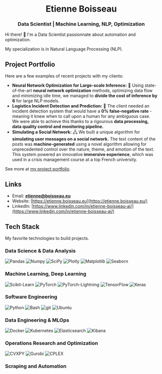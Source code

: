 <!--
**Nathravorn/Nathravorn** is a ✨ _special_ ✨ repository because its `README.md` (this file) appears on your GitHub profile.

Here are some ideas to get you started:

- 🔭 I’m currently working on ...
- 🌱 I’m currently learning ...
- 👯 I’m looking to collaborate on ...
- 🤔 I’m looking for help with ...
- 💬 Ask me about ...
- 📫 How to reach me: ...
- 😄 Pronouns: ...
- ⚡ Fun fact: ...
-->

<h1 align="center">Etienne Boisseau</h1>
<h3 align="center">Data Scientist | Machine Learning, NLP, Optimization</h3>

Hi there! 👋 I'm a Data Scientist passionnate about automation and optimization.

My specialization is in Natural Language Processing (NLP).

## Project Portfolio
Here are a few examples of recent projects with my clients:

- **Neural Network Optimization for Large-scale Inference:** 🧠 Using state-of-the-art **neural network optimization** methods, optimizing data flow and minimizing idle time, we managed to **divide the cost of inference by 6** for large NLP models.
- **Logistics Incident Detection and Prediction:** 🚚 The client needed an incident detection system that would have a **0% false-negative rate** - meaning it knew when to call upon a human for any ambiguous case. We were able to achieve this thanks to a rigourous **data processing, data quality control and monitoring pipeline.**
- **Simulating a Social Network:** 🖧 We built a unique algorithm for **simulating user messages on a social network.** The text content of the posts was **machine-generated** using a novel algorithm allowing for unprecedented control over the nature, theme, and emotion of the text. This system powered an innovative **immersive experience**, which was used in a crisis management course at a top French university.

See more at [my project portfolio](https://etienne.boisseau.eu#projects).

## Links

- Email: **etienne@boisseau.eu**
- Website: [https://etienne.boisseau.eu](https://etienne.boisseau.eu/)
- LinkedIn: [https://www.linkedin.com/in/etienne-boisseau-ai/](https://www.linkedin.com/in/etienne-boisseau-ai/)

## Tech Stack
My favorite technologies to build projects.

### Data Science & Data Analysis

<p>
<img alt="Pandas" src="https://img.shields.io/badge/-Pandas-150458?style=flat&logo=Pandas&logoColor=white"/>
<img alt="Numpy" src="https://img.shields.io/badge/-numpy-013243.svg?style=flat&logo=numpy&logoColor=white"/>
<img alt="SciPy" src="https://img.shields.io/badge/-SciPy-0C55A5.svg?style=flat&logo=scipy&logoColor=white"/>
<img alt="Plotly" src="https://img.shields.io/badge/-Plotly-3F4F75.svg?style=flat&logo=plotly&logoColor=white"/>
<img alt="Matplotlib" src="https://img.shields.io/badge/-Matplotlib-ffffff.svg?style=flat&logo=Matplotlib&logoColor=black"/>
<img alt="Seaborn" src="https://img.shields.io/badge/-Seaborn-5c7da2.svg?logoColor=white&logo=data%3Aimage%2Fpng%3Bbase64%2CiVBORw0KGgoAAAANSUhEUgAAADIAAAAyCAYAAAAeP4ixAAALrklEQVR42tRXA5gkSROdH2fbtvXhfGtrzLONmfXuqM%2B2bftubVtts6pdbS3i4uW3edZ6N74vuqpysjLfi3gRWVO2uezEE%2B%2FcuUePu4%2BsadRdVF3f2VbdqHuxvLrtx%2FLq9onsk3Bf06B7uaqus72mobPf5b1ajrnggpt2K9sejIHs1KVX86kVte2vVdV2GK669hG1Zfgr%2Fhdf%2FjY4d54hZzC6ye4IkNOpkMnsoQULzbmXX%2FteHdv2VqDpmoeDlbUdFib4ce%2FeLWef3atlj61OAJsOqmptrKrrWHndjY%2BFPv50WlhRY5TLF%2BnXlizkSVq2VBTP5liI%2FKkEFYslCgbjNHHSYu22O5%2BJVtZ2mqpq22%2B59NJb99sqJHr0GXpFZU2HaUzrG6rPH6G1a9eSJxmn0po1ACtcGsYBfpLLQhYmMNfvooWqR9xLC6QT4t1QKE6tHW8HKmra7YPKxzbxVv%2FdIgQuu%2BzOgzgDE2%2B945kQoi%2BBOhNRmuG1C8ALFQ%2FuAe432cC9Q4sIB6llQb%2BYC1ukeimWy8gAUCSapDGtb6pMaB7X3NGblUT3Pi0XsZ49M2auiP1eOvAUO4BEGVAwk5IZEhlwJ2JiXB9RBBGQgLRg9niEnMkYyDAxN3lTmswsrdK7MtUNOn%2BvviPKN4%2BUeg%2B96urrHwkg9dJCDBagoHdEc5zDCDAyqpKIIIUxRH8xOzIla2Wqx4p1hNuYkCkapG9sq8ipRcU8WCKRoebhryiDy8e2bBKJrn2aKyClUmk1wVaEA5QrFsnLQMMMYAGD8yTiZORoJ%2FM5qX0RcYDFc2J9tqRLw%2FuLmbzCc7%2Bz6ckWC5MlHpaBENmU1trxjsKZeXgjM9FyzZ33PK%2FKxeQGLAeOpo1ghqgqIohI4m8AujzkZw8AGNeDWUhL1oyb50BmyCTmzmOwuCIryCCIgaBLi2G%2BrC38DXUTHDhkTOeGkejRfCnLSZGZAEgpJSwOvaNoJ7hM4l5JJylbFBEXWcCcHxwGciWispZEZgAYckOdYGyc0yTWhukjKgCDCAhinNcK0vd2g5gLG9P%2BttJ%2F4Kib%2FhWJS3oOO7y6XueMxpL0a8MmAAKzcrRtLAOMwUDQys8TGBi0LgECgCSBbOB9AHZzFleGA3gP8zEu6wpyxRwmoBfBUzlICI7IeLZAV177sNK1V%2FMF%2F8TjvxU1HXPnzjdE5SG2jKUis4KiThULIkoy5bN9DsrxPPw9ns%2BydLJkYCAyO3aeB6CQJGQ2xW2lFbwmZLRm7VqxBq7SFJYh5iMAUm4xXlMGzWrzZ%2Fgrwtily217%2FiWLgZVjm9AlfpWF9bKKAhgAi6tcGI6IYePJbotow8gUagZzIBNEXZqaSNFch5c%2BXLCC3py9hMZ%2BPfk3%2FsK0BWJ8qtlJrkicpI3nDDu1mAgK7MVXvg3yp82fF%2F9Fve%2Fdv6q20xWJiIjIlwTw6V6bqAWAdXFUk%2Fk8xTj6v%2B4uIIFMQSoYl5H2xDX6cZWFnpg4G2A32EHapITFmvMVN8EymTzVX%2FlAoFu35mP%2BQKSqpmP4Y098qshMgMDSoA%2FAQEAeZog00i4kJ%2BfiXh6EIJTnJrHMq0jwm8Uf%2BGG6CIiWzRPs%2Bx%2FnaUP4g%2FN3XeqmffijzRwKawIMDjcYNG1lInhGZ9KYBO5lFwExH88HUZWJYBNshk03DOiGZynMzai26QG1W7d7j%2FilNoa09r5v6Es4M9DnIS1cGaRG39r0TE77zYGGswJZgEeyGVJY%2B18uNWCTreaoJSiourZjRJm0ypq2r%2FG%2FAkACHFojPv4WBjxCUiha%2BdmA8wOtNl0sQD6yaLeJ661eKq9qW9GlS5f%2FiyKva7yfazJNvzZkBUWN6ENKeIZF0hl0Fan%2FberTDA5xroii7969%2BfSbb38qBKBTWOvS5AdehiMvixfaxALbi38wfwWNaXtL5fquKKuq7xj%2B0ivfqYg6TlRp6OPo%2BVtXOhveycaNXxSva7j%2FubLq2s53xo1boAE0Oo4EvqO4weylwRVtc8sGV7bOXmnxbHAkfirWGoBku4LoxIWolLIrKrtiZ23btr2jtTFc2%2Fb3%2F2vvx1rfip2UO92zVZO83LeerdyqroeZ9949t0%2Bfvqoaxwy8vguDS%2BtwbXmXY4PX16FrcRUz9cyZA1lYvwP2zumbAgtb4fz0rZ1DH6Dg7sMKXr6xDWXdk5CsGACX1PoDLaP6PHRcvgEXb20Tn88EyCIql71j%2BgMBpvq12bXb%2B%2F6RWnZgfo0qT5U7sUUUdO%2BBWt7WqeKNLe%2BAnWPaQ14gRJ3zy1vQN75MFaCK6NSKmq%2FCtVu7RE%2BdAeFQi1pqbP02qLonwC%2BjVecA%2BLx0fn6DvH56allYiyZXN%2B%2FD4OI6P33O3qjRiHbEAmLDsYMdE%2FqaAKd56kfOz%2F900IdchQ3gk9bMscCsNsgsG4J0Rb%2FGMpQDIJX3gRiP9P%2BTgqLGJHEg2h1Zfq1F0wI7B2kCJcSkA1QooaQXcmQ9kF7YCaLcVs2xtHIIJFlN1NfZM1uxxnLlveAhbjytl0gViXaklBxxYGL5wvxPKL8KTRclIKT4m4bhuX1fKiztI62GrwzitBYYXAwpkjrOPbLs0h7wkDTpXByGZteIepSbmC6KvZPUWttpvDa7se%2BLJEgdR5cMToX9EUiSsIYBoqge2aOaao9qdMwpHyI6ngIMm5so8a4%2F%2BOafTiMVXBbom1%2FY%2FNMvowUCs9shuqgHYop7NEeygprzDBCcuINUKeuRyrrzgJMDYIF0w16D5hgerYS40j6di8SNlTvabjxnYFXePQVFFYMQEqmAsGil1sprzoHDfz0SVAyJwmoGSHntOTA0TeTcC0Dvxcv6dQoiveo8O7D67LOI121wqLuECDOLu5nKFcl6juwRAmJgksjQMF7HHrkwuQruXrkPOUNdKpa2Qqlc2ftNQfkgU7lCWTcDJCCEP0ZUVcOgb5zAuRcSKQNZw2UQoxIJZb3aY3he5wkTaRcMj8z%2BbGEjbOOdDsJ%2B%2Fd3ZpW2mcsXynuPECEMtaUYDRMWq6R1EUTpia%2BZAtnrwREAml3b2nw6iYm4ldI1PKv8mNKGCC0TRy6tayTzyq65mPSLNbABvvwLOPTOrVMhSDRwbRGHTVVCVDzy1shXnHDplOjax%2FJeZnUT70fySLiaPBLB5ZF%2BPpGU2MkBwphBqWq9AprKfPIOg0EiqK4bBc588RKq6vHL3D0s70daHH8a9cugkNq0UDV9cAj0KWtYjx6dWegN4%2BuRx7uEyNeRhA5mYJ3Msq6gDsiuHQaIcgFRZn%2BZI5pfeDNfX7zOT2AeWL%2FSiDd28ch9fm1plY%2BTgYCepPpJHMAlDgYxVSHn5APj4F2i%2BRyygI67TwNjiNgjFdY8RbIDgOEXPKN47JqH8qaxy%2BJQe4QdClcwp6mSel6n7ADuy3Hc2XUIQtU%2FMLJOLBCcpXxjE2kZEK7%2BZv7EDzu5ZRwKi5pFfSXo9ePnmc%2B7hLgjIl3Uxz5eq%2BgBXdLXX1JAiaf0jfeN4NriPuwRHq1fTCxvwbwHwDyyizK5zaimQWuQRQ4tUOH91CXAnxSMzixSRDpenpfcmJpd%2FSEhrIBHYP7PXsJmdT37JI7nF%2FNRKkNbDxNTKX46umQ8NjBLcBbosH%2BjFvGFlJ5oIDi19OjGzColp9aeKET6P2LhmwdjMGqRiPODuihkm4emy6JkmWeAOiDX62MzCJoTGlxMNtJWpqOOhVkYjePnxxwh51ydMBpOzq5CT1%2FbEDnsX5jZCD4HA9jnBWRdav8OxvhsmzzWs4DcDwzM%2F94%2FMQZy4Dspqz4OpjXhfahFoanlRTgucu7Kk2VQTHqX4VrOpxlEaRF2lMwfAs0frpU%2B%2BinjXxk5aiaC2XD2yn6BMPqKh89z8xh8bOJ7u7JuCLrSNzQdA257KcJsTbZ5BFXuKXtnB4XG7oWHcJ0ym%2Fr%2FK%2B%2B9HPo%2Bcfs3eKeMtJ7fMrxGUPZqfu1d2oJtndoCrZxae5zrgPi09DOJ3vvoq8nX07Iu6%2Bv7f68%2F7c2ZMhCsAAAAASUVORK5CYII%3D"/>
</p>

### Machine Learning, Deep Learning

<p>
<img alt="Scikit-Learn" src="https://img.shields.io/badge/-Scikit-Learn-F7931E.svg?style=flat&logo=scikit-learn&logoColor=white"/>
<img alt="PyTorch" src="https://img.shields.io/badge/-PyTorch-%23EE4C2C.svg?style=flat&logo=PyTorch&logoColor=white"/>
<img alt="PyTorch-Lightning" src="https://img.shields.io/badge/-PyTorch%20Lightning-%23EE4C2C.svg?style=flat&logo=pytorchlightning&logoColor=white"/>
<img alt="TensorFlow" src="https://img.shields.io/badge/-TensorFlow-%23FF6F00.svg?style=flat&logo=TensorFlow&logoColor=white"/>
<img alt="Keras" src="https://img.shields.io/badge/-Keras-%23D00000.svg?style=flat&logo=Keras&logoColor=white"/>
</p>


### Software Engineering

<p>
<img alt="Python" src="https://img.shields.io/badge/-Python-3776AB?style=flat&logo=python&logoColor=white"/>
<img alt="Bash" src="https://img.shields.io/badge/-Bash-4EAA25?style=flat&logo=GNU Bash&logoColor=white"/>
<img alt="git" src="https://img.shields.io/badge/-Git-F05032?style=flat&logo=git&logoColor=white" />
<img alt="Ubuntu" src="https://img.shields.io/badge/-Ubuntu-E95420?style=flat&logo=ubuntu&logoColor=white"/>
</p>

### Data Engineering & MLOps

<p>
<img alt="Docker" src="https://img.shields.io/badge/-Docker-46a2f1?style=flat&logo=docker&logoColor=white" />
<img alt="Kubernetes" src="https://img.shields.io/badge/-Kubernetes-326CE5?style=flat&logo=Kubernetes&logoColor=white" />
<img alt="Elasticsearch" src="https://img.shields.io/badge/-Elasticsearch-005571?style=flat&logo=Elasticsearch&logoColor=white" />
<img alt="Kibana" src="https://img.shields.io/badge/-Kibana-005571?style=flat&logo=Kibana&logoColor=white" />
</p>

### Operations Research and Optimization

<p>
<img alt="CVXPY" src="https://img.shields.io/badge/-CVXPY-3e4349?style=flat&logo=python&logoColor=white" />
<img alt="Gurobi" src="https://img.shields.io/badge/-Gurobi-dd2113?style=flat&logo=gurobi&logoColor=white" />
<img alt="CPLEX" src="https://img.shields.io/badge/-CPLEX-121212?style=flat&logo=ibm&logoColor=white" />
</p>

### Scraping and Automation
